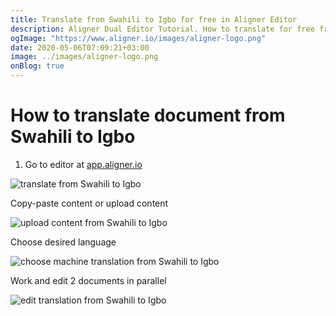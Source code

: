 ```yaml
---
title: Translate from Swahili to Igbo for free in Aligner Editor
description: Aligner Dual Editor Tutorial. How to translate for free from Swahili to Igbo. Aligner is multilingual document management platform. 
ogImage: "https://www.aligner.io/images/aligner-logo.png"
date: 2020-05-06T07:09:21+03:00
image: ../images/aligner-logo.png
onBlog: true
---
```


# How to translate document from Swahili to Igbo

1. Go to editor at [app.aligner.io](https://app.aligner.io "Aligner App web page")

![translate from Swahili to Igbo](../aligner-blank-editor.png "translate from Swahili to Igbo")

Copy-paste content or upload content

![upload content from Swahili to Igbo](../aligner-uploaded-document.png "upload content from Swahili to Igbo")

Choose desired language

![choose machine translation from Swahili to Igbo](../aligner-language-dropdown.png "choose machine translation from Swahili to Igbo")

Work and edit 2 documents in parallel

![edit translation from Swahili to Igbo](../aligner-double-sitded-editor.png "edit translation from Swahili to Igbo")

